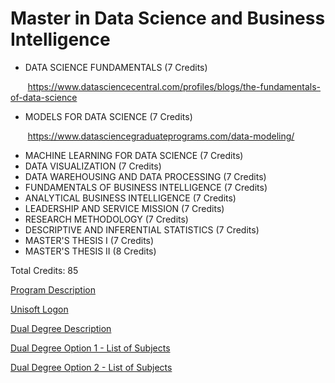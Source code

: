 
# Master in Data Science and Business Intelligence



* DATA SCIENCE FUNDAMENTALS (7 Credits)

       https://www.datasciencecentral.com/profiles/blogs/the-fundamentals-of-data-science

* MODELS FOR DATA SCIENCE (7 Credits)

       https://www.datasciencegraduateprograms.com/data-modeling/

* MACHINE LEARNING FOR DATA SCIENCE (7 Credits)
* DATA VISUALIZATION (7 Credits)
* DATA WAREHOUSING AND DATA PROCESSING (7 Credits)
* FUNDAMENTALS OF BUSINESS INTELLIGENCE (7 Credits)
* ANALYTICAL BUSINESS INTELLIGENCE (7 Credits)
* LEADERSHIP AND SERVICE MISSION (7 Credits)
* RESEARCH METHODOLOGY (7 Credits)
* DESCRIPTIVE AND INFERENTIAL STATISTICS (7 Credits)
* MASTER'S THESIS I (7 Credits)
* MASTER'S THESIS II (8 Credits)


Total Credits: 85


[Program Description](https://upaep.mx/maestrias/vc-ciencia-de-datos-e-inteligencia-de-negocios?lang=en)

[Unisoft Logon](https://academico.upaep.mx/UnisoftV4/login/login.jsp)

[Dual Degree Description](https://www.upaep.mx/posgrados/internacionalizacion/oklahoma)

[Dual Degree Option 1 - List of Subjects](http://catalog.okstate.edu/graduate-college/masters-degrees/management-information-systems-ms/)

[Dual Degree Option 2 - List of Subjects](https://etm.okstate.edu/node/28)
